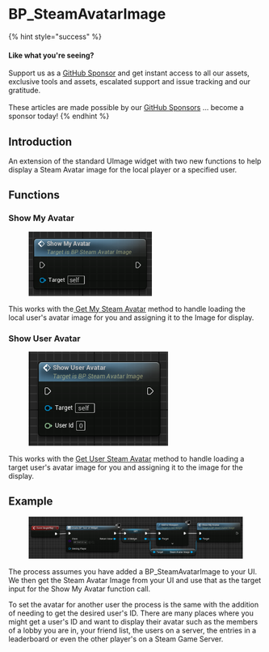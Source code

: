 # BP\_SteamAvatarImage

{% hint style="success" %}
#### Like what you're seeing?

Support us as a [GitHub Sponsor](../../../become-a-sponsor/) and get instant access to all our assets, exclusive tools and assets, escalated support and issue tracking and our gratitude.\
\
These articles are made possible by our [GitHub Sponsors](../../../become-a-sponsor/) ... become a sponsor today!
{% endhint %}

## Introduction

An extension of the standard UImage widget with two new functions to help display a Steam Avatar image for the local player or a specified user.

## Functions

### Show My Avatar

<div align="left">

<figure><img src="../../../.gitbook/assets/image.png" alt=""><figcaption></figcaption></figure>

</div>

This works with the[ Get My Steam Avatar](../blueprint-nodes/get-my-steam-avatar.md) method to handle loading the local user's avatar image for you and assigning it to the Image for display.

### Show User Avatar

<div align="left">

<figure><img src="../../../.gitbook/assets/image (204).png" alt=""><figcaption></figcaption></figure>

</div>

This works with the [Get User Steam Avatar](../blueprint-nodes/get-user-steam-avatar.md) method to handle loading a target user's avatar image for you and assigning it to the image for the display.

## Example

<figure><img src="../../../.gitbook/assets/image (205).png" alt=""><figcaption></figcaption></figure>

The process assumes you have added a BP\_SteamAvatarImage to your UI. We then get the Steam Avatar Image from your UI and use that as the target input for the Show My Avatar function call.

To set the avatar for another user the process is the same with the addition of needing to get the desired user's ID. There are many places where you might get a user's ID and want to display their avatar such as the members of a lobby you are in, your friend list, the users on a server, the entries in a leaderboard or even the other player's on a Steam Game Server.
